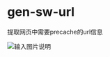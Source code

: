 # gen-sw-url

提取网页中需要precache的url信息

![输入图片说明](https://images.gitee.com/uploads/images/2019/0118/223129_ad5738f3_335765.png "屏幕截图.png")
